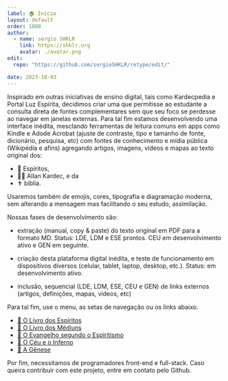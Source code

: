 ```yaml
---
label: 🏠 Início
layout: default
order: 1000
author:
  - name: sergio SHKLR
    link: https://shklr.org
    avatar: ./avatar.png
edit:
  repo: "https://github.com/sergioSHKLR/retype/edit/"

date: 2023-10-03
---
```


Inspirado em outras iniciativas de ensino digital, tais como Kardecpedia e Portal Luz Espírita, decidimos criar uma que permitisse ao estudante a consulta direta de fontes complementares sem que seu foco se perdesse ao navegar em janelas externas. Para tal fim estamos desenvolvendo uma interface inédita, mesclando ferramentas de leitura comuns em apps como Kindle e Adode Acrobat (ajuste de contraste, tipo e tamanho de fonte, dicionário, pesquisa, etc) com fontes de conhecimento e mídia pública (Wikipédia e afins) agregando artigos, imagens, vídeos e mapas ao texto original dos:

- 👻 Espíritos,
- 👴🏻 Allan Kardec, e da
- ✝️ bíblia.

Usaremos também de emojis, cores, tipografia e diagramação moderna, sem alterando a mensagem mas facilitando o seu estudo, assimilação.

Nossas fases de desenvolvimento são:

- extração (manual, copy & paste) do texto original em PDF para a formato MD. Status: LDE, LDM e ESE prontos. CEU em desenvolvimento ativo e GEN em seguinte.  

- criação desta plataforma digital inédita, e teste de funcionamento em dispositivos diversos (celular, tablet, laptop, desktop, etc.). Status: em desenvolvimento ativo.  

- inclusão, sequencial (LDE, LDM, ESE, CEU e GEN) de links externos (artigos, definições, mapas, vídeos, etc)

Para tal fim, use o menu, as setas de navegação ou os links abaixo.

- [📘 O Livro dos Espíritos](./1lde.md)
- [📙 O Livro dos Médiuns](./2ldm.md)
- [📗 O Evangelho segundo o Espiritismo](./3ese.md)
- [📕 O Céu e o Inferno](./4ceu.md)
- [📓 A Gênese](./5gen.md)

Por fim, necessitamos de programadores front-end e full-stack. Caso queira contribuir com este projeto, entre em contato pelo Github.
